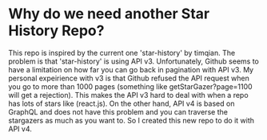 # Why do we need another Star History Repo?

This repo is inspired by the current one 'star-history' by timqian. The problem is that 'star-history' is using API v3. Unfortunately, Github seems to have a limitation on how far you can go back in pagination with API v3. My personal expeirience with v3 is that Github refused the API request when you go to more than 1000 pages (something like getStarGazer?page=1100 will get a rejection). This makes the API v3 hard to deal with when a repo has lots of stars like (react.js). On the other hand, API v4 is based on GraphQL and does not have this problem and you can traverse the stargazers as much as you want to. So I created this new repo to do it with API v4. 